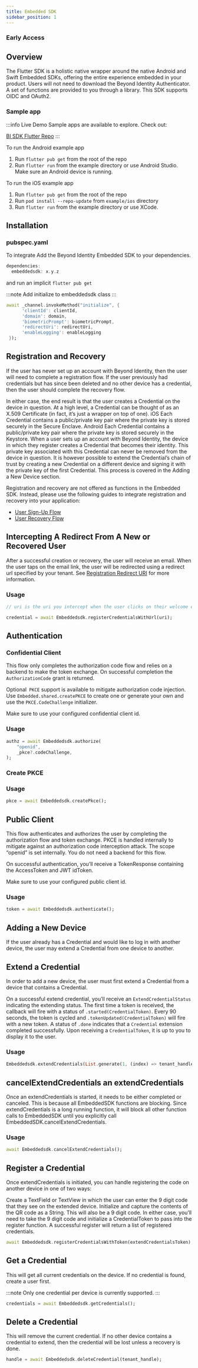 ```yaml
---
title: Embedded SDK
sidebar_position: 1
---
```


### Early Access

## Overview

The Flutter SDK is a holistic native wrapper around the native Android and Swift Embedded SDKs, offering the entire experience embedded in your product. Users will not need to download the Beyond Identity Authenticator. A set of functions are provided to you through a library. This SDK supports OIDC and OAuth2.

### Sample app

:::info Live Demo
Sample apps are available to explore. Check out:

[BI SDK Flutter Repo](https://github.com/gobeyondidentity/bi-sdk-flutter)
:::


To run the Android example app

1. Run `flutter pub get` from the root of the repo
2. Run `flutter run` from the example directory or use Android Studio. Make sure an Android device is running.

To run the iOS example app

1. Run `flutter pub get` from the root of the repo
2. Run `pod install --repo-update` from `example/ios` directory
3. Run `flutter run` from the example directory or use XCode.

## Installation

### pubspec.yaml

To integrate Add the Beyond Identity Embedded SDK to your dependencies.

```dart
dependencies:
  embeddedsdk: x.y.z
```
and run an implicit `flutter pub get`

:::note
Add initialize to embeddedsdk class
:::

```dart 
await _channel.invokeMethod("initialize", {
      'clientId': clientId,
      'domain': domain,
      'biometricPrompt': biometricPrompt,
      'redirectUri': redirectUri,
      'enableLogging': enableLogging
 });
```

## Registration and Recovery

If the user has never set up an account with Beyond Identity, then the user will need to complete a registration flow. If the user previously had credentials but has since been deleted and no other device has a credential, then the user should complete the recovery flow.

In either case, the end result is that the user creates a Credential on the device in question. At a high level, a Credential can be thought of as an X.509 Certificate (in fact, it’s just a wrapper on top of one). iOS Each Credential contains a public/private key pair where the private key is stored securely in the Secure Enclave. Android Each Credential contains a public/private key pair where the private key is stored securely in the Keystore. When a user sets up an account with Beyond Identity, the device in which they register creates a Credential that becomes their identity. This private key associated with this Credential can never be removed from the device in question. It is however possible to extend the Credential’s chain of trust by creating a new Credential on a different device and signing it with the private key of the first Credential. This process is covered in the Adding a New Device section.

Registration and recovery are not offered as functions in the Embedded SDK. Instead, please use the following guides to integrate registration and recovery into your application:

- [User Sign-Up Flow](/docs/v0/integration-guides/user-sign-up-flow)
- [User Recovery Flow](/docs/v0/integration-guides/user-recovery-flow)

## Intercepting A Redirect From A New or Recovered User

After a successful creation or recovery, the user will receive an email. When the user taps on the email link, the user will be redirected using a redirect url specified by your tenant. See [Registration Redirect URI](/docs/v0/getting-started/account-configuration/registration-redirect-uri) for more information.

### Usage

```dart
// uri is the uri you intercept when the user clicks on their welcome email.

credential = await Embeddedsdk.registerCredentialsWithUrl(uri);
```

## Authentication

### Confidential Client

This flow only completes the authorization code flow and relies on a backend to make the token exchange. On successful completion the ` AuthorizationCode` grant is returned.

Optional` PKCE` support is available to mitigate authorization code injection. Use `Embedded.shared.createPKCE` to create one or generate your own and use the `PKCE.CodeChallenge` initializer.

Make sure to use your configured confidential client id.

### Usage

```dart
authz = await Embeddedsdk.authorize(
    "openid",
    _pkce?.codeChallenge,
);
```

### Create PKCE

### Usage

```dart
pkce = await Embeddedsdk.createPkce();
```

## Public Client

This flow authenticates and authorizes the user by completing the authorization flow and token exchange. PKCE is handled internally to mitigate against an authorization code interception attack. The scope “openid” is set internally. You do not need a backend for this flow.

On successful authentication, you’ll receive a TokenResponse containing the AccessToken and JWT idToken.

Make sure to use your configured public client id.

### Usage

```dart
token = await Embeddedsdk.authenticate();
```

## Adding a New Device

If the user already has a Credential and would like to log in with another device, the user may extend a Credential from one device to another.


## Extend a Credential
In order to add a new device, the user must first extend a Credential from a device that contains a Credential.

On a successful extend credential, you’ll receive an `ExtendCredentialStatus` indicating the extending status. The first time a token is received, the callback will fire with a status of `.started(CredentialToken)`. Every 90 seconds, the token is cycled and `.tokenUpdated(CredentialToken)` will fire with a new token. A status of `.done` indicates that a `Credential` extension completed successfully. Upon receiving a `CredentialToken`, it is up to you to display it to the user.

### Usage

```dart
Embeddedsdk.extendCredentials(List.generate(1, (index) => tenant_handle), exportUpdateCallback);
```
## cancelExtendCredentials an extendCredentials

Once an extendCredentials is started, it needs to be either completed or canceled. This is because all EmbeddedSDK functions are blocking. Since extendCredentials is a long running function, it will block all other function calls to EmbeddedSDK until you explicitly call EmbeddedSDK.cancelExtendCredentials.

### Usage

```dart
await Embeddedsdk.cancelExtendCredentials();
```

## Register a Credential
Once extendCredentials is initiated, you can handle registering the code on another device in one of two ways:

Create a TextField or TextView in which the user can enter the 9 digit code that they see on the extended device.
Initialize and capture the contents of the QR code as a String. This will also be a 9 digit code.
In either case, you’ll need to take the 9 digit code and initialize a CredentialToken to pass into the register function. A successful register will return a list of registered credentials.

```dart
await Embeddedsdk.registerCredentialsWithToken(extendCredentialsToken);
```

## Get a Credential

This will get all current credentials on the device. If no credential is found, create a user first.

:::note
Only one credential per device is currently supported. 
:::

```dart
credentials = await Embeddedsdk.getCredentials();
```

## Delete a Credential
This will remove the current credential. If no other device contains a credential to extend, then the credential will be lost unless a recovery is done. 

```dart
handle = await Embeddedsdk.deleteCredential(tenant_handle);
```
